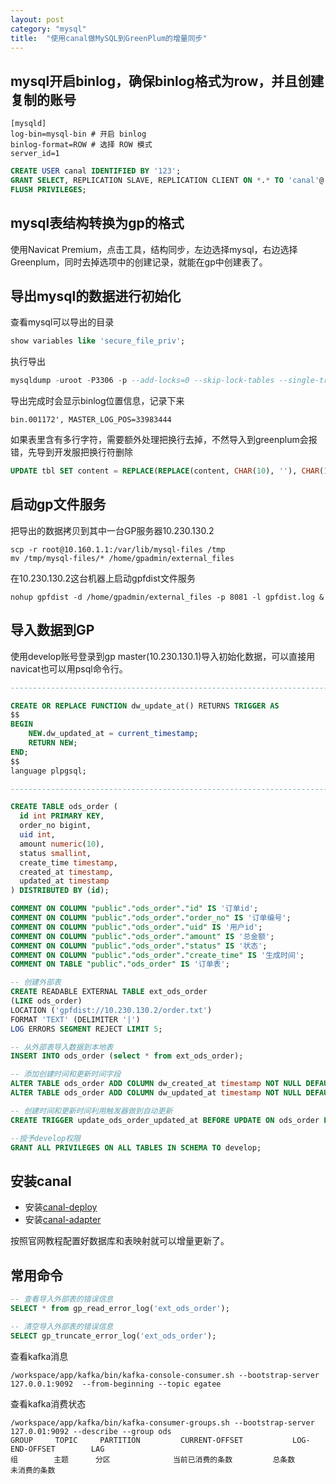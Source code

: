 ```yaml
---
layout: post
category: "mysql"
title:  "使用canal做MySQL到GreenPlum的增量同步"
---
```


##  mysql开启binlog，确保binlog格式为row，并且创建复制的账号
```
[mysqld]
log-bin=mysql-bin # 开启 binlog
binlog-format=ROW # 选择 ROW 模式
server_id=1
```

```sql
CREATE USER canal IDENTIFIED BY '123';  
GRANT SELECT, REPLICATION SLAVE, REPLICATION CLIENT ON *.* TO 'canal'@'%';
FLUSH PRIVILEGES;
```

## mysql表结构转换为gp的格式
使用Navicat Premium，点击工具，结构同步，左边选择mysql，右边选择Greenplum，同时去掉选项中的创建记录，就能在gp中创建表了。

## 导出mysql的数据进行初始化

查看mysql可以导出的目录
```sql
show variables like 'secure_file_priv';
```

执行导出
```sql
mysqldump -uroot -P3306 -p --add-locks=0 --skip-lock-tables --single-transaction --skip-tz-utc --quick --tab=/var/lib/mysql-files/ --fields-terminated-by='|' --master-data=2 dbname tblname
```

导出完成时会显示binlog位置信息，记录下来
```
bin.001172', MASTER_LOG_POS=33983444
```

如果表里含有多行字符，需要额外处理把换行去掉，不然导入到greenplum会报错，先导到开发服把换行符删除
```sql
UPDATE tbl SET content = REPLACE(REPLACE(content, CHAR(10), ''), CHAR(13), '');
```

## 启动gp文件服务

把导出的数据拷贝到其中一台GP服务器10.230.130.2

```shell
scp -r root@10.160.1.1:/var/lib/mysql-files /tmp
mv /tmp/mysql-files/* /home/gpadmin/external_files
```

在10.230.130.2这台机器上启动gpfdist文件服务

```shell
nohup gpfdist -d /home/gpadmin/external_files -p 8081 -l gpfdist.log &
```

## 导入数据到GP

使用develop账号登录到gp master(10.230.130.1)导入初始化数据，可以直接用navicat也可以用psql命令行。

```sql
--------------------------------------------------------------------------------------------------- 创建修改更新时间的触发器

CREATE OR REPLACE FUNCTION dw_update_at() RETURNS TRIGGER AS
$$
BEGIN
    NEW.dw_updated_at = current_timestamp;
    RETURN NEW;   
END;
$$
language plpgsql;

--------------------------------------------------------------------------------------------------- ods_order

CREATE TABLE ods_order (
  id int PRIMARY KEY,
  order_no bigint,
  uid int,
  amount numeric(10),
  status smallint,
  create_time timestamp,
  created_at timestamp,
  updated_at timestamp
) DISTRIBUTED BY (id);

COMMENT ON COLUMN "public"."ods_order"."id" IS '订单id';
COMMENT ON COLUMN "public"."ods_order"."order_no" IS '订单编号';
COMMENT ON COLUMN "public"."ods_order"."uid" IS '用户id';
COMMENT ON COLUMN "public"."ods_order"."amount" IS '总金额';
COMMENT ON COLUMN "public"."ods_order"."status" IS '状态';
COMMENT ON COLUMN "public"."ods_order"."create_time" IS '生成时间';
COMMENT ON TABLE "public"."ods_order" IS '订单表';

-- 创建外部表
CREATE READABLE EXTERNAL TABLE ext_ods_order
(LIKE ods_order)
LOCATION ('gpfdist://10.230.130.2/order.txt')
FORMAT 'TEXT' (DELIMITER '|')
LOG ERRORS SEGMENT REJECT LIMIT 5;

-- 从外部表导入数据到本地表
INSERT INTO ods_order (select * from ext_ods_order);

-- 添加创建时间和更新时间字段
ALTER TABLE ods_order ADD COLUMN dw_created_at timestamp NOT NULL DEFAULT CURRENT_TIMESTAMP;
ALTER TABLE ods_order ADD COLUMN dw_updated_at timestamp NOT NULL DEFAULT CURRENT_TIMESTAMP;

-- 创建时间和更新时间利用触发器做到自动更新
CREATE TRIGGER update_ods_order_updated_at BEFORE UPDATE ON ods_order FOR EACH ROW EXECUTE PROCEDURE dw_update_at();

--授予develop权限
GRANT ALL PRIVILEGES ON ALL TABLES IN SCHEMA TO develop;
```

## 安装canal
 - 安装[canal-deploy](https://github.com/alibaba/canal/wiki/QuickStart)
 - 安装[canal-adapter](https://github.com/alibaba/canal/wiki/ClientAdapter)

按照官网教程配置好数据库和表映射就可以增量更新了。

## 常用命令
```sql
-- 查看导入外部表的错误信息
SELECT * from gp_read_error_log('ext_ods_order');

-- 清空导入外部表的错误信息
SELECT gp_truncate_error_log('ext_ods_order');
```

查看kafka消息
```shell
/workspace/app/kafka/bin/kafka-console-consumer.sh --bootstrap-server 127.0.0.1:9092  --from-beginning --topic egatee
```

查看kafka消费状态
```shell
/workspace/app/kafka/bin/kafka-consumer-groups.sh --bootstrap-server 127.0.01:9092 --describe --group ods
GROUP     TOPIC     PARTITION         CURRENT-OFFSET           LOG-END-OFFSET        LAG
组        主题      分区              当前已消费的条数         总条数               未消费的条数
```

